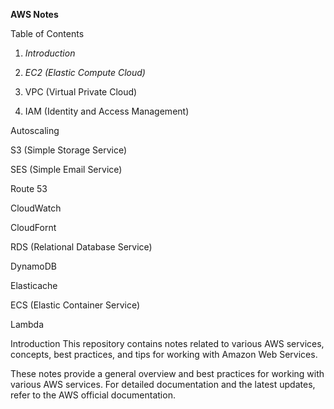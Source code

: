 **AWS Notes**  


Table of Contents

1. *Introduction*

2. *EC2 (Elastic Compute Cloud)*

3. VPC (Virtual Private Cloud)

4. IAM (Identity and Access Management)

Autoscaling

S3 (Simple Storage Service)

SES (Simple Email Service)

Route 53

CloudWatch

CloudFornt

RDS (Relational Database Service)

DynamoDB

Elasticache

ECS (Elastic Container Service)

Lambda



Introduction
This repository contains notes related to various AWS services, concepts, best practices, and tips for working with Amazon Web Services.

These notes provide a general overview and best practices for working with various AWS services. For detailed documentation and the latest updates, refer to the AWS official documentation.
